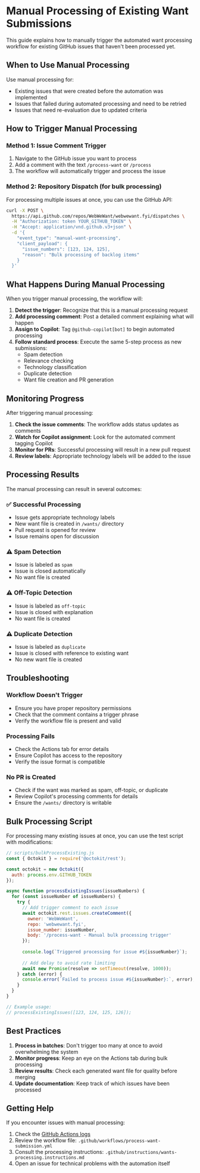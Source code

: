 # Manual Processing of Existing Want Submissions

This guide explains how to manually trigger the automated want processing workflow for existing GitHub issues that haven't been processed yet.

## When to Use Manual Processing

Use manual processing for:
- Existing issues that were created before the automation was implemented
- Issues that failed during automated processing and need to be retried
- Issues that need re-evaluation due to updated criteria

## How to Trigger Manual Processing

### Method 1: Issue Comment Trigger

1. Navigate to the GitHub issue you want to process
2. Add a comment with the text `/process-want` or `/process`
3. The workflow will automatically trigger and process the issue

### Method 2: Repository Dispatch (for bulk processing)

For processing multiple issues at once, you can use the GitHub API:

```bash
curl -X POST \
  https://api.github.com/repos/WebWeWant/webwewant.fyi/dispatches \
  -H "Authorization: token YOUR_GITHUB_TOKEN" \
  -H "Accept: application/vnd.github.v3+json" \
  -d '{
    "event_type": "manual-want-processing",
    "client_payload": {
      "issue_numbers": [123, 124, 125],
      "reason": "Bulk processing of backlog items"
    }
  }'
```

## What Happens During Manual Processing

When you trigger manual processing, the workflow will:

1. **Detect the trigger**: Recognize that this is a manual processing request
2. **Add processing comment**: Post a detailed comment explaining what will happen
3. **Assign to Copilot**: Tag `@github-copilot[bot]` to begin automated processing
4. **Follow standard process**: Execute the same 5-step process as new submissions:
   - Spam detection
   - Relevance checking
   - Technology classification
   - Duplicate detection
   - Want file creation and PR generation

## Monitoring Progress

After triggering manual processing:

1. **Check the issue comments**: The workflow adds status updates as comments
2. **Watch for Copilot assignment**: Look for the automated comment tagging Copilot
3. **Monitor for PRs**: Successful processing will result in a new pull request
4. **Review labels**: Appropriate technology labels will be added to the issue

## Processing Results

The manual processing can result in several outcomes:

### ✅ Successful Processing
- Issue gets appropriate technology labels
- New want file is created in `/wants/` directory
- Pull request is opened for review
- Issue remains open for discussion

### ⚠️ Spam Detection
- Issue is labeled as `spam`
- Issue is closed automatically
- No want file is created

### ⚠️ Off-Topic Detection
- Issue is labeled as `off-topic`
- Issue is closed with explanation
- No want file is created

### ⚠️ Duplicate Detection
- Issue is labeled as `duplicate`
- Issue is closed with reference to existing want
- No new want file is created

## Troubleshooting

### Workflow Doesn't Trigger
- Ensure you have proper repository permissions
- Check that the comment contains a trigger phrase
- Verify the workflow file is present and valid

### Processing Fails
- Check the Actions tab for error details
- Ensure Copilot has access to the repository
- Verify the issue format is compatible

### No PR is Created
- Check if the want was marked as spam, off-topic, or duplicate
- Review Copilot's processing comments for details
- Ensure the `/wants/` directory is writable

## Bulk Processing Script

For processing many existing issues at once, you can use the test script with modifications:

```javascript
// scripts/bulkProcessExisting.js
const { Octokit } = require('@octokit/rest');

const octokit = new Octokit({
  auth: process.env.GITHUB_TOKEN
});

async function processExistingIssues(issueNumbers) {
  for (const issueNumber of issueNumbers) {
    try {
      // Add trigger comment to each issue
      await octokit.rest.issues.createComment({
        owner: 'WebWeWant',
        repo: 'webwewant.fyi',
        issue_number: issueNumber,
        body: '/process-want - Manual bulk processing trigger'
      });
      
      console.log(`Triggered processing for issue #${issueNumber}`);
      
      // Add delay to avoid rate limiting
      await new Promise(resolve => setTimeout(resolve, 1000));
    } catch (error) {
      console.error(`Failed to process issue #${issueNumber}:`, error);
    }
  }
}

// Example usage:
// processExistingIssues([123, 124, 125, 126]);
```

## Best Practices

1. **Process in batches**: Don't trigger too many at once to avoid overwhelming the system
2. **Monitor progress**: Keep an eye on the Actions tab during bulk processing
3. **Review results**: Check each generated want file for quality before merging
4. **Update documentation**: Keep track of which issues have been processed

## Getting Help

If you encounter issues with manual processing:

1. Check the [GitHub Actions logs](https://github.com/WebWeWant/webwewant.fyi/actions)
2. Review the workflow file: `.github/workflows/process-want-submission.yml`
3. Consult the processing instructions: `.github/instructions/wants-processing.instructions.md`
4. Open an issue for technical problems with the automation itself